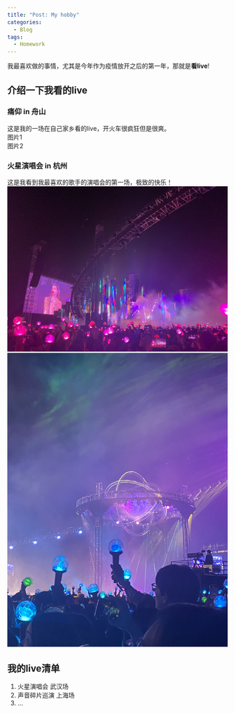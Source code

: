 ```yaml
---
title: "Post: My hobby"
categories:
  - Blog
tags:
  - Homework
---
```


我最喜欢做的事情，尤其是今年作为疫情放开之后的第一年，那就是**看live**!  
## 介绍一下我看的live
### 痛仰 in 舟山
这是我的一场在自己家乡看的live，开火车很疯狂但是很爽。  
图片1  
图片2  

### 火星演唱会 in 杭州
这是我看到我最喜欢的歌手的演唱会的第一场，极致的快乐！  
![我的演唱会记录1](/assets/images/live2_2.jpg)      
![我的演唱会记录2](/assets/images/live2_3.jpg)  

## 我的live清单 
1. 火星演唱会 武汉场
2. 声音碎片巡演 上海场
3. ...
